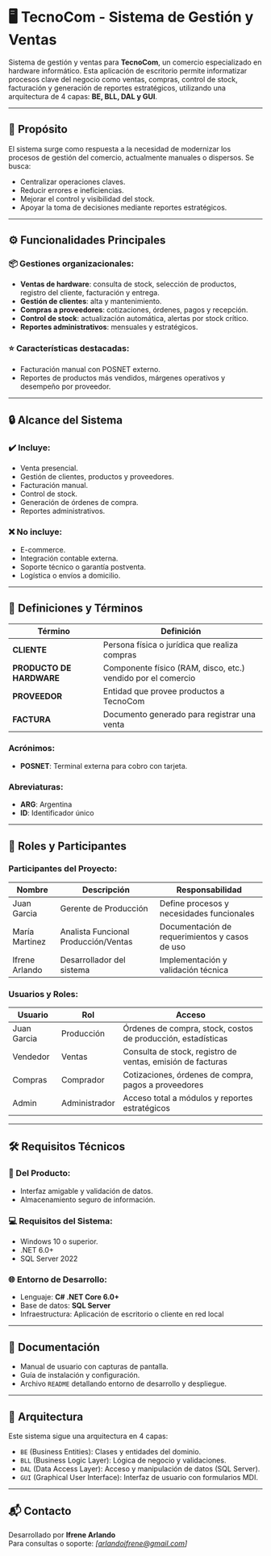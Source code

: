 # 🖥️ TecnoCom - Sistema de Gestión y Ventas

Sistema de gestión y ventas para **TecnoCom**, un comercio especializado en hardware informático. Esta aplicación de escritorio permite informatizar procesos clave del negocio como ventas, compras, control de stock, facturación y generación de reportes estratégicos, utilizando una arquitectura de 4 capas: **BE, BLL, DAL y GUI**.

---

## 📌 Propósito

El sistema surge como respuesta a la necesidad de modernizar los procesos de gestión del comercio, actualmente manuales o dispersos. Se busca:

- Centralizar operaciones claves.
- Reducir errores e ineficiencias.
- Mejorar el control y visibilidad del stock.
- Apoyar la toma de decisiones mediante reportes estratégicos.

---

## ⚙️ Funcionalidades Principales

### 📦 Gestiones organizacionales:
- **Ventas de hardware**: consulta de stock, selección de productos, registro del cliente, facturación y entrega.
- **Gestión de clientes**: alta y mantenimiento.
- **Compras a proveedores**: cotizaciones, órdenes, pagos y recepción.
- **Control de stock**: actualización automática, alertas por stock crítico.
- **Reportes administrativos**: mensuales y estratégicos.

### ⭐ Características destacadas:
- Facturación manual con POSNET externo.
- Reportes de productos más vendidos, márgenes operativos y desempeño por proveedor.

---

## 🔒 Alcance del Sistema

### ✔️ Incluye:
- Venta presencial.
- Gestión de clientes, productos y proveedores.
- Facturación manual.
- Control de stock.
- Generación de órdenes de compra.
- Reportes administrativos.

### ❌ No incluye:
- E-commerce.
- Integración contable externa.
- Soporte técnico o garantía postventa.
- Logística o envíos a domicilio.

---

## 🧠 Definiciones y Términos

| Término | Definición |
|--------|------------|
| **CLIENTE** | Persona física o jurídica que realiza compras |
| **PRODUCTO DE HARDWARE** | Componente físico (RAM, disco, etc.) vendido por el comercio |
| **PROVEEDOR** | Entidad que provee productos a TecnoCom |
| **FACTURA** | Documento generado para registrar una venta |

### Acrónimos:
- **POSNET**: Terminal externa para cobro con tarjeta.

### Abreviaturas:
- **ARG**: Argentina
- **ID**: Identificador único

---

## 👥 Roles y Participantes

### Participantes del Proyecto:

| Nombre           | Descripción                         | Responsabilidad                         |
|------------------|-------------------------------------|------------------------------------------|
| Juan Garcia      | Gerente de Producción               | Define procesos y necesidades funcionales |
| María Martinez   | Analista Funcional Producción/Ventas| Documentación de requerimientos y casos de uso |
| Ifrene Arlando   | Desarrollador del sistema           | Implementación y validación técnica      |

### Usuarios y Roles:

| Usuario   | Rol           | Acceso                                                              |
|-----------|---------------|---------------------------------------------------------------------|
| Juan Garcia | Producción   | Órdenes de compra, stock, costos de producción, estadísticas        |
| Vendedor    | Ventas       | Consulta de stock, registro de ventas, emisión de facturas          |
| Compras     | Comprador    | Cotizaciones, órdenes de compra, pagos a proveedores                |
| Admin       | Administrador| Acceso total a módulos y reportes estratégicos                      |

---

## 🛠 Requisitos Técnicos

### 🔧 Del Producto:
- Interfaz amigable y validación de datos.
- Almacenamiento seguro de información.

### 💻 Requisitos del Sistema:
- Windows 10 o superior.
- .NET 6.0+
- SQL Server 2022

### 🌐 Entorno de Desarrollo:
- Lenguaje: **C# .NET Core 6.0+**
- Base de datos: **SQL Server**
- Infraestructura: Aplicación de escritorio o cliente en red local

---

## 📄 Documentación

- Manual de usuario con capturas de pantalla.
- Guía de instalación y configuración.
- Archivo `README` detallando entorno de desarrollo y despliegue.

---

## 📁 Arquitectura

Este sistema sigue una arquitectura en 4 capas:

- `BE` (Business Entities): Clases y entidades del dominio.
- `BLL` (Business Logic Layer): Lógica de negocio y validaciones.
- `DAL` (Data Access Layer): Acceso y manipulación de datos (SQL Server).
- `GUI` (Graphical User Interface): Interfaz de usuario con formularios MDI.

---

## 📬 Contacto

Desarrollado por **Ifrene Arlando**  
Para consultas o soporte: _[arlandoifrene@gmail.com]_
